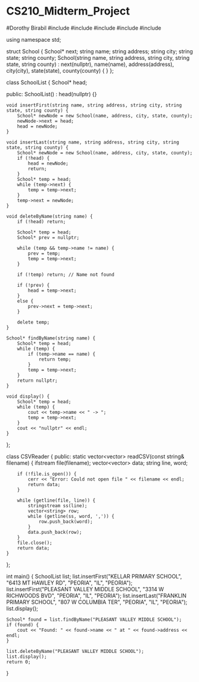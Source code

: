 # CS210_Midterm_Project
#Dorothy Birabil
#include <iostream>
#include <fstream>
#include <sstream>
#include <vector>
#include <string>

using namespace std;

struct School {
    School* next;
    string name;
    string address;
    string city;
    string state;
    string county;
    School(string name, string address, string city, string state, string county)
        : next(nullptr), name(name), address(address), city(city), state(state), county(county) {
    }
};

class SchoolList {
    School* head;

public:
    SchoolList() : head(nullptr) {}

    void insertFirst(string name, string address, string city, string state, string county) {
        School* newNode = new School(name, address, city, state, county);
        newNode->next = head;
        head = newNode;
    }

    void insertLast(string name, string address, string city, string state, string county) {
        School* newNode = new School(name, address, city, state, county);
        if (!head) {
            head = newNode;
            return;
        }
        School* temp = head;
        while (temp->next) {
            temp = temp->next;
        }
        temp->next = newNode;
    }

    void deleteByName(string name) {
        if (!head) return;

        School* temp = head;
        School* prev = nullptr;

        while (temp && temp->name != name) {
            prev = temp;
            temp = temp->next;
        }

        if (!temp) return; // Name not found

        if (!prev) {
            head = temp->next;
        }
        else {
            prev->next = temp->next;
        }

        delete temp;
    }

    School* findByName(string name) {
        School* temp = head;
        while (temp) {
            if (temp->name == name) {
                return temp;
            }
            temp = temp->next;
        }
        return nullptr;
    }

    void display() {
        School* temp = head;
        while (temp) {
            cout << temp->name << " -> ";
            temp = temp->next;
        }
        cout << "nullptr" << endl;
    }
};

class CSVReader {
public:
    static vector<vector<string>> readCSV(const string& filename) {
        ifstream file(filename);
        vector<vector<string>> data;
        string line, word;

        if (!file.is_open()) {
            cerr << "Error: Could not open file " << filename << endl;
            return data;
        }

        while (getline(file, line)) {
            stringstream ss(line);
            vector<string> row;
            while (getline(ss, word, ',')) {
                row.push_back(word);
            }
            data.push_back(row);
        }
        file.close();
        return data;
    }
};

int main() {
    SchoolList list;
    list.insertFirst("KELLAR PRIMARY SCHOOL", "6413 MT HAWLEY RD", "PEORIA", "IL", "PEORIA");
    list.insertFirst("PLEASANT VALLEY MIDDLE SCHOOL", "3314 W RICHWOODS BVD", "PEORIA", "IL", "PEORIA");
    list.insertLast("FRANKLIN PRIMARY SCHOOL", "807 W COLUMBIA TER", "PEORIA", "IL", "PEORIA");
    list.display();

    School* found = list.findByName("PLEASANT VALLEY MIDDLE SCHOOL");
    if (found) {
        cout << "Found: " << found->name << " at " << found->address << endl;
    }

    list.deleteByName("PLEASANT VALLEY MIDDLE SCHOOL");
    list.display();
    return 0;
}


